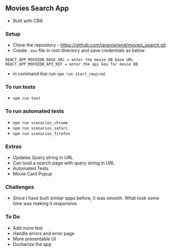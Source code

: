 ## Movies Search App
- Built with CRA

### Setup
- Clone the repository - https://github.com/janavianand/movies_search.git
- Create `.env` file in root directory and save credentials as below
```
REACT_APP_MOVIEDB_BASE_URL = enter the movie DB base URL
REACT_APP_MOVIEDB_API_KEY = enter the api key for movie DB

```
- in command line run
`npm run start_rewired`

### To run tests

- `npm run test`

### To run automated tests

- `npm run scenarios_chrome`
- `npm run scenarios_safari`
- `npm run scenarios_firefox`

### Extras
- Updates Query string in URL
- Can load a search page with query string in URL
- Automated Tests
- Movie Card Popup

### Challenges

- Since I have built similar apps before, it was smooth. What took some time was making it responsive.

### To Do

- Add more test
- Handle errors and error page
- More presentable UI
- Dockerize the app
